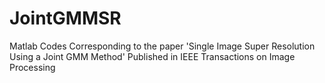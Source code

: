 # JointGMMSR
Matlab Codes Corresponding to the paper 'Single Image Super Resolution Using a Joint GMM Method' Published in IEEE Transactions on Image Processing
